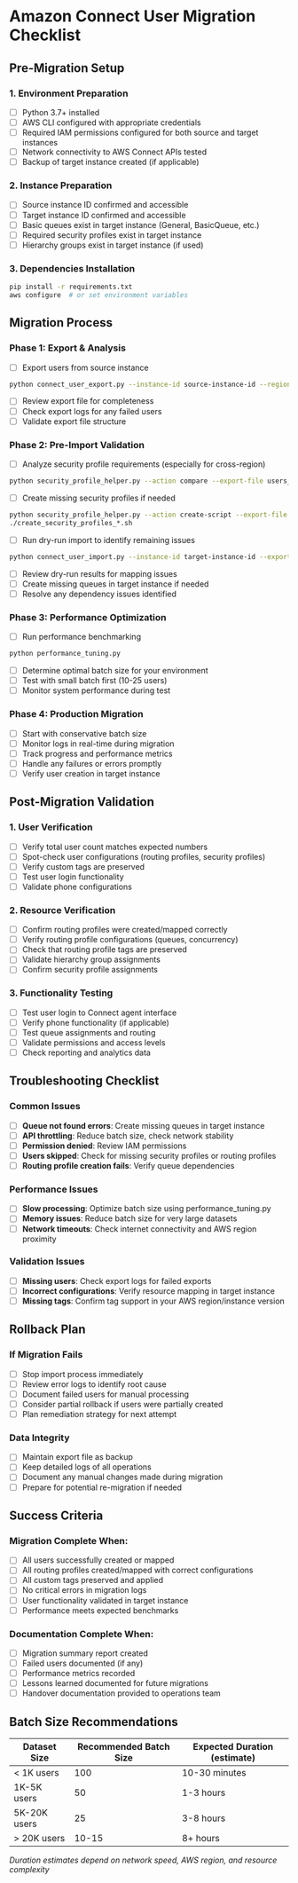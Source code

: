# Amazon Connect User Migration Checklist

## Pre-Migration Setup

### 1. Environment Preparation
- [ ] Python 3.7+ installed
- [ ] AWS CLI configured with appropriate credentials
- [ ] Required IAM permissions configured for both source and target instances
- [ ] Network connectivity to AWS Connect APIs tested
- [ ] Backup of target instance created (if applicable)

### 2. Instance Preparation
- [ ] Source instance ID confirmed and accessible
- [ ] Target instance ID confirmed and accessible
- [ ] Basic queues exist in target instance (General, BasicQueue, etc.)
- [ ] Required security profiles exist in target instance
- [ ] Hierarchy groups exist in target instance (if used)

### 3. Dependencies Installation
```bash
pip install -r requirements.txt
aws configure  # or set environment variables
```

## Migration Process

### Phase 1: Export & Analysis
- [ ] Export users from source instance
```bash
python connect_user_export.py --instance-id source-instance-id --region us-east-1
```
- [ ] Review export file for completeness
- [ ] Check export logs for any failed users
- [ ] Validate export file structure

### Phase 2: Pre-Import Validation
- [ ] Analyze security profile requirements (especially for cross-region)
```bash
python security_profile_helper.py --action compare --export-file users_export.json --target-instance target-instance-id
```
- [ ] Create missing security profiles if needed
```bash
python security_profile_helper.py --action create-script --export-file users_export.json --target-instance target-instance-id
./create_security_profiles_*.sh
```
- [ ] Run dry-run import to identify remaining issues
```bash
python connect_user_import.py --instance-id target-instance-id --export-file users_export.json --dry-run
```
- [ ] Review dry-run results for mapping issues
- [ ] Create missing queues in target instance if needed
- [ ] Resolve any dependency issues identified

### Phase 3: Performance Optimization
- [ ] Run performance benchmarking
```bash
python performance_tuning.py
```
- [ ] Determine optimal batch size for your environment
- [ ] Test with small batch first (10-25 users)
- [ ] Monitor system performance during test

### Phase 4: Production Migration
- [ ] Start with conservative batch size
- [ ] Monitor logs in real-time during migration
- [ ] Track progress and performance metrics
- [ ] Handle any failures or errors promptly
- [ ] Verify user creation in target instance

## Post-Migration Validation

### 1. User Verification
- [ ] Verify total user count matches expected numbers
- [ ] Spot-check user configurations (routing profiles, security profiles)
- [ ] Verify custom tags are preserved
- [ ] Test user login functionality
- [ ] Validate phone configurations

### 2. Resource Verification
- [ ] Confirm routing profiles were created/mapped correctly
- [ ] Verify routing profile configurations (queues, concurrency)
- [ ] Check that routing profile tags are preserved
- [ ] Validate hierarchy group assignments
- [ ] Confirm security profile assignments

### 3. Functionality Testing
- [ ] Test user login to Connect agent interface
- [ ] Verify phone functionality (if applicable)
- [ ] Test queue assignments and routing
- [ ] Validate permissions and access levels
- [ ] Check reporting and analytics data

## Troubleshooting Checklist

### Common Issues
- [ ] **Queue not found errors**: Create missing queues in target instance
- [ ] **API throttling**: Reduce batch size, check network stability
- [ ] **Permission denied**: Review IAM permissions
- [ ] **Users skipped**: Check for missing security profiles or routing profiles
- [ ] **Routing profile creation fails**: Verify queue dependencies

### Performance Issues
- [ ] **Slow processing**: Optimize batch size using performance_tuning.py
- [ ] **Memory issues**: Reduce batch size for very large datasets
- [ ] **Network timeouts**: Check internet connectivity and AWS region proximity

### Validation Issues
- [ ] **Missing users**: Check export logs for failed exports
- [ ] **Incorrect configurations**: Verify resource mapping in target instance
- [ ] **Missing tags**: Confirm tag support in your AWS region/instance version

## Rollback Plan

### If Migration Fails
- [ ] Stop import process immediately
- [ ] Review error logs to identify root cause
- [ ] Document failed users for manual processing
- [ ] Consider partial rollback if users were partially created
- [ ] Plan remediation strategy for next attempt

### Data Integrity
- [ ] Maintain export file as backup
- [ ] Keep detailed logs of all operations
- [ ] Document any manual changes made during migration
- [ ] Prepare for potential re-migration if needed

## Success Criteria

### Migration Complete When:
- [ ] All users successfully created or mapped
- [ ] All routing profiles created/mapped with correct configurations
- [ ] All custom tags preserved and applied
- [ ] No critical errors in migration logs
- [ ] User functionality validated in target instance
- [ ] Performance meets expected benchmarks

### Documentation Complete When:
- [ ] Migration summary report created
- [ ] Failed users documented (if any)
- [ ] Performance metrics recorded
- [ ] Lessons learned documented for future migrations
- [ ] Handover documentation provided to operations team

## Batch Size Recommendations

| Dataset Size | Recommended Batch Size | Expected Duration (estimate) |
|-------------|----------------------|----------------------------|
| < 1K users | 100 | 10-30 minutes |
| 1K-5K users | 50 | 1-3 hours |
| 5K-20K users | 25 | 3-8 hours |
| > 20K users | 10-15 | 8+ hours |

*Duration estimates depend on network speed, AWS region, and resource complexity*